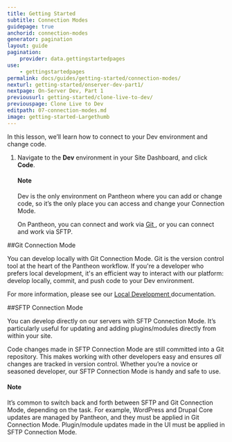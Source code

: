 ```yaml
---
title: Getting Started
subtitle: Connection Modes
guidepage: true
anchorid: connection-modes
generator: pagination
layout: guide
pagination:
    provider: data.gettingstartedpages
use:
    - gettingstartedpages
permalink: docs/guides/getting-started/connection-modes/
nexturl: getting-started/onserver-dev-part1/
nextpage: On-Server Dev, Part 1
previousurl: getting-started/clone-live-to-dev/
previouspage: Clone Live to Dev
editpath: 07-connection-modes.md
image: getting-started-Largethumb
---
```


In this lesson, we’ll learn how to connect to your Dev environment and change code.

1. Navigate to the **<span class="glyphicons glyphicons-wrench" aria-hidden="true"></span> Dev** environment in your Site Dashboard, and click **<span class="glyphicons glyphicons-embed-close" aria-hidden="true"></span> Code**.

    <div class="alert alert-info">
    <h4 class="info">Note</h4>
    <p>Dev is the only environment on Pantheon where you can add or change code, so it’s the only place you can access and change your Connection Mode.
    </p></div>

    On Pantheon, you can connect and work via <a href="https://git-scm.com/">Git <span class="glyphicons glyphicons-new-window-alt"></span></a>, or you can connect and work via SFTP.

##Git Connection Mode

You can develop locally with Git Connection Mode. Git is the version control tool at the heart of the Pantheon workflow. If you're a developer who prefers local development, it's an efficient way to interact with our platform: develop locally, commit, and push code to your Dev environment.

For more information, please see our <a href="/docs/local-development/">Local Development <span class="glyphicons glyphicons-new-window-alt"></span></a> documentation.

##SFTP Connection Mode

You can develop directly on our servers with SFTP Connection Mode. It’s particularly useful for updating and adding plugins/modules directly from within your site.

Code changes made in SFTP Connection Mode are still committed into a Git repository. This makes working with other developers easy and ensures _all_ changes are tracked in version control. Whether you’re a novice or seasoned developer, our SFTP Connection Mode is handy and safe to use.

<div class="alert alert-info">
<h4 class="info">Note</h4>
<p>It’s common to switch back and forth between SFTP and Git Connection Mode, depending on the task. For example, WordPress and Drupal Core updates are managed by Pantheon, and they must be applied in Git Connection Mode. Plugin/module updates made in the UI must be applied in SFTP Connection Mode.</p></div>

